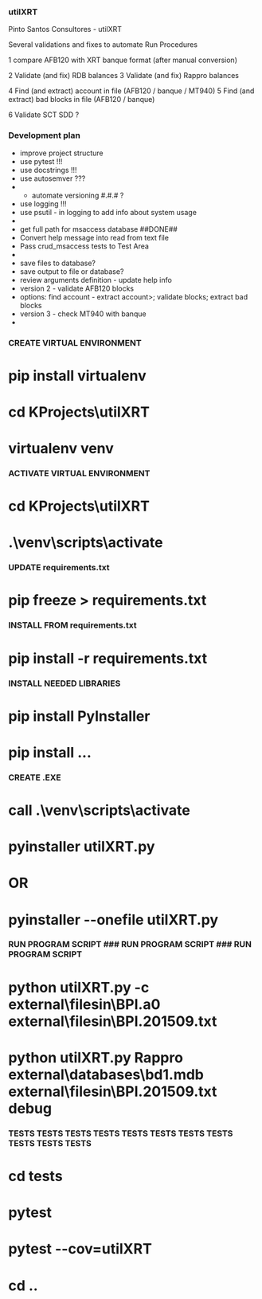 ### utilXRT
Pinto Santos Consultores - utilXRT

Several validations and fixes to automate Run Procedures

1 compare AFB120 with XRT banque format (after manual conversion)

2 Validate (and fix) RDB balances
3 Validate (and fix) Rappro balances

4 Find (and extract) account in file (AFB120 / banque / MT940)
5 Find (and extract) bad blocks in file (AFB120 / banque)

6 Validate SCT SDD ?


### Development plan
- improve project structure
- use pytest !!!
- use docstrings !!!
- use autosemver ???
- - automate versioning #.#.# ?
- use logging !!!
- use psutil - in logging to add info about system usage
- 
- get full path for msaccess database ##DONE##
- Convert help message into read from text file
- Pass crud_msaccess tests to Test Area
- 
- save files to database?
- save output to file or database?
- review arguments definition - update help info
- version 2 - validate AFB120 blocks
- options: find account - extract account>; validate blocks; extract bad blocks
- version 3 - check MT940 with banque
- 

### CREATE VIRTUAL ENVIRONMENT
# pip install virtualenv
# cd KProjects\utilXRT
# virtualenv venv

### ACTIVATE VIRTUAL ENVIRONMENT
# cd KProjects\utilXRT
# .\venv\scripts\activate

### UPDATE requirements.txt
# pip freeze > requirements.txt

### INSTALL FROM requirements.txt
# pip install -r requirements.txt

### INSTALL NEEDED LIBRARIES
# pip install PyInstaller
# pip install ...

### CREATE .EXE
# call .\venv\scripts\activate
# pyinstaller utilXRT.py
# OR
# pyinstaller --onefile utilXRT.py

### RUN PROGRAM SCRIPT ### RUN PROGRAM SCRIPT ### RUN PROGRAM SCRIPT ###
# python utilXRT.py -c external\filesin\BPI.a0 external\filesin\BPI.201509.txt
# python utilXRT.py Rappro external\databases\bd1.mdb external\filesin\BPI.201509.txt debug

### TESTS TESTS TESTS TESTS TESTS TESTS TESTS TESTS TESTS TESTS TESTS ###
# cd tests
# pytest
# pytest --cov=utilXRT
# cd ..